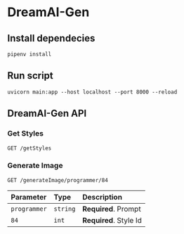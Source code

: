 # DreamAI-Gen

## Install dependecies

```shell
pipenv install
```

## Run script

```shell
uvicorn main:app --host localhost --port 8000 --reload
```

## DreamAI-Gen API

### Get Styles

```shell
GET /getStyles
```

### Generate Image

```shell
GET /generateImage/programmer/84
```

| Parameter | Type | Description |
| :--- | :--- | :--- |
| `programmer` | `string` | **Required**. Prompt |
| `84` | `int` | **Required**. Style Id |